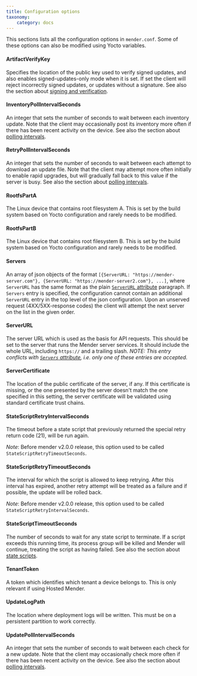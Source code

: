 ```yaml
---
title: Configuration options
taxonomy:
    category: docs
---
```


This sections lists all the configuration options in `mender.conf`. Some of
these options can also be modified using Yocto variables.

#### ArtifactVerifyKey

Specifies the location of the public key used to verify signed updates, and also
enables signed-updates-only mode when it is set. If set the client will reject
incorrectly signed updates, or updates without a signature. See also the section
about [signing and verification](../../../artifacts/signing-and-verification).

#### InventoryPollIntervalSeconds

An integer that sets the number of seconds to wait between each inventory
update. Note that the client may occasionally post its inventory more often if
there has been recent activity on the device. See also the section about
[polling intervals](../polling-intervals).

#### RetryPollIntervalSeconds

An integer that sets the number of seconds to wait between each attempt to
download an update file. Note that the client may attempt more often initially
to enable rapid upgrades, but will gradually fall back to this value if the
server is busy. See also the section about [polling
intervals](../polling-intervals).

#### RootfsPartA

The Linux device that contains root filesystem A. This is set by the build
system based on Yocto configuration and rarely needs to be modified.

#### RootfsPartB

The Linux device that contains root filesystem B. This is set by the build
system based on Yocto configuration and rarely needs to be modified.

#### Servers

An array of json objects of the format
`[{ServerURL: "https://mender-server.com"},
{ServerURL: "https://mender-server2.com"}, ...]`, where `ServerURL` has the
same format as the plain [`ServerURL` attribute](#ServerURL) paragraph. If
`Servers` entry is specified, the configuration cannot contain an additional
`ServerURL` entry in the top level of the json configuration. Upon an unserved
request (4XX/5XX-response codes) the client will attempt the next server on the
list in the given order.

#### ServerURL

The server URL which is used as the basis for API requests. This should be set
to the server that runs the Mender server services. It should include the whole
URL, including `https://` and a trailing slash.
*NOTE: This entry conflicts with [`Servers` attribute](#Servers), i.e. only one
of these entries are accepted.*

#### ServerCertificate

The location of the public certificate of the server, if any. If this
certificate is missing, or the one presented by the server doesn't match the one
specified in this setting, the server certificate will be validated using
standard certificate trust chains.

#### StateScriptRetryIntervalSeconds

The timeout before a state script that previously returned the special retry
return code (21), will be run again.

<!--AUTOVERSION: "mender v%"/ignore-->
*Note*: Before mender v2.0.0 release, this option used to be called `StateScriptRetryTimeoutSeconds`.

#### StateScriptRetryTimeoutSeconds

The interval for which the script is allowed to keep retrying. After this
interval has expired, another retry attempt will be treated as a failure and if
possible, the update will be rolled back.

<!--AUTOVERSION: "mender v%"/ignore-->
*Note*: Before mender v2.0.0 release, this option used to be called `StateScriptRetryIntervalSeconds`.

#### StateScriptTimeoutSeconds

The number of seconds to wait for any state script to terminate. If a script
exceeds this running time, its process group will be killed and Mender will
continue, treating the script as having failed. See also the section about
[state scripts](../../../artifacts/state-scripts).

#### TenantToken

A token which identifies which tenant a device belongs to. This is only relevant
if using Hosted Mender.

#### UpdateLogPath

The location where deployment logs will be written. This must be on a persistent
partition to work correctly.

#### UpdatePollIntervalSeconds

An integer that sets the number of seconds to wait between each check for a new
update. Note that the client may occasionally check more often if there has been
recent activity on the device. See also the section about [polling
intervals](../polling-intervals).
